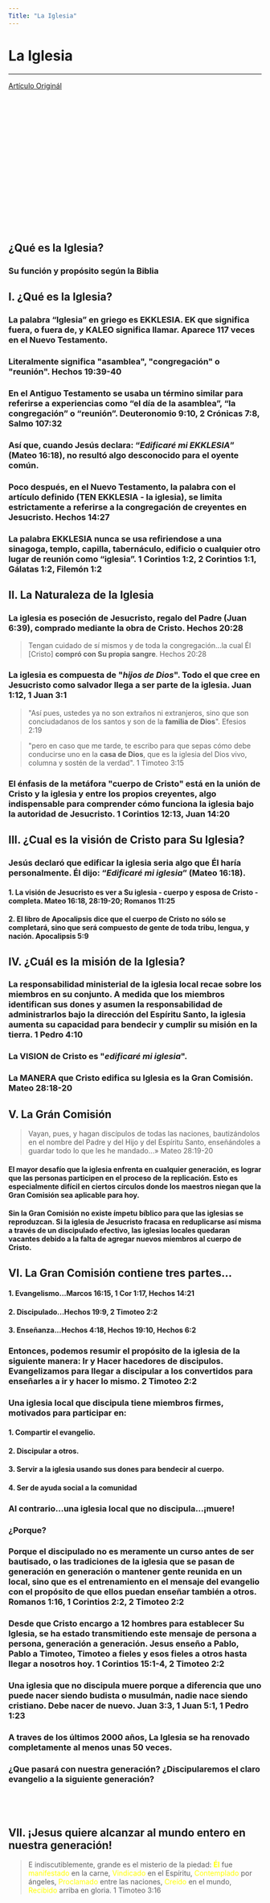 ```yaml
---
Title: "La Iglesia"
---
```

# La Iglesia
___
[Artículo Originál](https://www.biblestudytools.com/bible-study/topical-studies/what-is-the-church-according-to-the-bible.html)

<!-- .slide:   data-background-color="black"  data-menu-title="" data-background-size="fill" data-background-image="https://raw.githubusercontent.com/johnwry/dm2/main/markdown/iglesia/media/people.jpeg" -->
## <p>&nbsp;</p>
## <p>&nbsp;</p>
## <p>&nbsp;</p>
## <p>&nbsp;</p>
## <p>&nbsp;</p>
## **¿Qué es la Iglesia?** 
### **Su función y propósito según la Biblia**

<!-- .slide:   data-background-color="white"  data-menu-title="" data-background-size="fill" data-background-image="https://raw.githubusercontent.com/johnwry/dm2/main/markdown/iglesia/media/russia.jpeg" data-background-opacity=".7" -->
## **I. ¿Qué es la Iglesia?**

### La palabra “Iglesia” en griego es **EKKLESIA**.  EK que significa fuera, o fuera de, y KALEO significa llamar. Aparece 117 veces en el Nuevo Testamento.

<!-- .slide:   data-background-color="white"  data-menu-title="" data-background-size="fill" data-background-image="https://raw.githubusercontent.com/johnwry/dm2/main/markdown/iglesia/media/conference.jpeg" data-background-opacity=".5" -->
### Literalmente significa "**asamblea**", "**congregación**" o "**reunión**". Hechos 19:39-40

### En el Antiguo Testamento se usaba un término similar para referirse a experiencias como “el día de la asamblea”, “la congregación” o “reunión”. Deuteronomio 9:10, 2 Crónicas 7:8, Salmo 107:32

### Así que, cuando Jesús declara: “*Edificaré mi EKKLESIA*” (Mateo 16:18), no resultó algo desconocido para el oyente común. 

### Poco después, en el Nuevo Testamento, la palabra con el artículo definido (ΤΕΝ EKKLESIA - la iglesia), se limita estrictamente a referirse a la congregación de creyentes en Jesucristo. Hechos 14:27

### La palabra EKKLESIA nunca se usa refiriendose a una sinagoga, templo, capilla, tabernáculo, edificio o cualquier otro lugar de reunión como “iglesia”. 1 Corintios 1:2, 2 Corintios 1:1, Gálatas 1:2, Filemón 1:2

## II. La Naturaleza de la Iglesia 

### La iglesia es poseción de Jesucristo, regalo del Padre (Juan 6:39), comprado mediante la obra de Cristo. Hechos 20:28

> Tengan cuidado de sí mismos y de toda la congregación...la cual Él [Cristo] **compró con Su propia sangre**. Hechos 20:28

### La iglesia es compuesta de "*hijos de Dios*". Todo el que cree en Jesucristo como salvador llega a ser parte de la iglesia.  Juan 1:12, 1 Juan 3:1

>"Así pues, ustedes ya no son extraños ni extranjeros, sino que son conciudadanos de los santos y son de la **familia de Dios**". Efesios 2:19

>"pero en caso que me tarde, te escribo para que sepas cómo debe conducirse uno en la **casa de Dios**, que es la iglesia del Dios vivo, columna y sostén de la verdad". 1 Timoteo 3:15

### El énfasis de la metáfora "cuerpo de Cristo" está en la unión de Cristo y la iglesia y entre los propios creyentes, algo indispensable para comprender cómo funciona la iglesia bajo la autoridad de Jesucristo. 1 Corintios 12:13, Juan 14:20

<!-- .slide:   data-background-color="white"  data-menu-title="" data-background-size="fill" data-background-image="https://raw.githubusercontent.com/johnwry/dm2/main/markdown/iglesia/media/goal.jpeg" data-background-opacity=".8" -->
## **III. ¿Cual es la visión de Cristo para Su Iglesia?**

### Jesús declaró que edificar la iglesia seria algo que Él haría personalmente. Él dijo: “*Edificaré mi iglesia*” (Mateo 16:18).

#### 1. La visión de Jesucristo es ver a Su iglesia - cuerpo y esposa de Cristo - completa. Mateo 16:18, 28:19-20; Romanos 11:25

#### 2. El libro de Apocalipsis dice que el cuerpo de Cristo no sólo se completará, sino que será compuesto de gente de toda tribu, lengua, y nación. Apocalipsis 5:9

## **IV. ¿Cuál es la misión de la Iglesia?**

### La responsabilidad ministerial de la iglesia local recae sobre los miembros en su conjunto. A medida que los miembros identifican sus dones y asumen la responsabilidad de administrarlos bajo la dirección del Espíritu Santo, la iglesia aumenta su capacidad para bendecir y cumplir su misión en la tierra. 1 Pedro 4:10

### La VISION de Cristo es "*edificaré mi iglesia*". 
### La MANERA que Cristo edifica su Iglesia es la Gran Comisión. Mateo 28:18-20
<!-- .element: class="fragment" -->

<!-- .slide:   data-background-color="white"  data-menu-title="" data-background-size="fill" data-background-image="https://raw.githubusercontent.com/johnwry/dm2/main/markdown/iglesia/media/cook.jpeg" data-background-opacity=".8" -->
## **V. La Grán Comisión**

>Vayan, pues,  y hagan discípulos de todas las naciones, bautizándolos en el nombre del Padre y del Hijo y del Espíritu Santo, enseñándoles a guardar todo lo que les he mandado...» Mateo 28:19-20

<!-- .slide:   data-background-color="white"  data-menu-title="" data-background-size="fill" data-background-image="https://raw.githubusercontent.com/johnwry/dm2/main/markdown/iglesia/media/cook.jpeg" data-background-opacity=".2" -->
#### El mayor desafío que la iglesia enfrenta en cualquier generación, es lograr que las personas participen en el proceso de la replicación. Esto es especialmente difícil en ciertos círculos donde los maestros niegan que la Gran Comisión sea aplicable para hoy. 

<!-- .slide:   data-background-color="white"  data-menu-title="" data-background-size="fill" data-background-image="https://raw.githubusercontent.com/johnwry/dm2/main/markdown/iglesia/media/cook.jpeg" data-background-opacity=".2" -->
#### Sin la Gran Comisión no existe ímpetu bíblico para que las iglesias se reproduzcan. Si la iglesia de Jesucristo fracasa en reduplicarse así misma a través de un discipulado efectivo, las iglesias locales quedaran vacantes debido a la falta de agregar nuevos miembros al cuerpo de Cristo.

<!-- .slide:   data-background-color="white"  data-menu-title="" data-background-size="fill" data-background-image="https://raw.githubusercontent.com/johnwry/dm2/main/markdown/iglesia/media/cook.jpeg" data-background-opacity=".2" -->
## VI. La Gran Comisión contiene tres partes...

<!-- .slide:   data-background-color="white"  data-menu-title="" data-background-size="fill" data-background-image="https://raw.githubusercontent.com/johnwry/dm2/main/markdown/iglesia/media/cook.jpeg" data-background-opacity=".2" -->
#### 1. **Evangelismo**...Marcos 16:15, 1 Cor 1:17, Hechos 14:21
#### 2. **Discipulado**...Hechos 19:9, 2 Timoteo 2:2
<!-- .element: class="fragment" -->
#### 3. **Enseñanza**...Hechos 4:18, Hechos 19:10, Hechos 6:2
<!-- .element: class="fragment" -->

### Entonces, podemos resumir el propósito de la iglesia de la siguiente manera:  **Ir y Hacer hacedores de discipulos**. Evangelizamos para llegar a discipular a los convertidos para enseñarles a ir y hacer lo mismo. 2 Timoteo 2:2

### Una iglesia local que discipula tiene miembros firmes, motivados para participar en:
#### 1. Compartir el evangelio. 
<!-- .element: class="fragment" -->
#### 2. Discipular a otros. 
<!-- .element: class="fragment" -->
#### 3. Servir a la iglesia usando sus dones para bendecir al cuerpo. 
<!-- .element: class="fragment" -->
#### 4. Ser de ayuda social a la comunidad
<!-- .element: class="fragment" -->

### Al contrario...una iglesia local que no discipula...**¡muere!**

### ¿Porque? 

### Porque el discipulado no es meramente un curso antes de ser bautisado, o las tradiciones de la iglesia que se pasan de generación en generación o mantener gente reunida en un local, sino que es el entrenamiento en el mensaje del evangelio con el propósito de que ellos puedan enseñar también a otros. Romanos 1:16, 1 Corintios 2:2, 2 Timoteo 2:2

### Desde que Cristo encargo a 12 hombres para establecer Su Iglesia, se ha estado transmitiendo este mensaje de persona a persona, generación a generación. Jesus enseño a Pablo, Pablo a Timoteo, Timoteo a fieles y esos fieles a otros hasta llegar a nosotros hoy. 1 Corintios 15:1-4, 2 Timoteo 2:2

### Una iglesia que no discipula muere porque a diferencia que uno puede nacer siendo budista o musulmán, nadie nace siendo cristiano. Debe nacer de nuevo. Juan 3:3, 1 Juan 5:1, 1 Pedro 1:23

### A traves de los últimos 2000 años, La Iglesia se ha renovado completamente al menos unas 50 veces. 

### ¿Que pasará con nuestra generación? ¿Discipularemos el claro evangelio a la siguiente generación? 

## <p>&nbsp;</p>
## VII. ¡Jesus quiere alcanzar al mundo entero en nuestra generación!

<!-- .slide:   data-background-color="white"  data-menu-title="" data-background-size="fill" data-background-image="https://raw.githubusercontent.com/johnwry/dm2/main/markdown/iglesia/media/growth.png" data-background-opacity="1" -->

<!-- .slide:   data-background-color="black"  data-menu-title="" data-background-size="fill" data-background-image="https://raw.githubusercontent.com/johnwry/dm2/main/markdown/iglesia/media/people.jpeg" data-background-opacity=".6" -->
>E indiscutiblemente, grande es el misterio de la piedad: <span style="color:yellow;font-weight:bold;">Él</span> fue <span style="color:yellow;">manifestado</span> en la carne, <span style="color:yellow;">Vindicado</span> en el Espíritu, <span style="color:yellow;">Contemplado</span> por ángeles, <span style="color:yellow;">Proclamado</span> entre las naciones, <span style="color:yellow;">Creído</span> en el mundo, <span style="color:yellow;">Recibido</span> arriba en gloria. 1 Timoteo 3:16